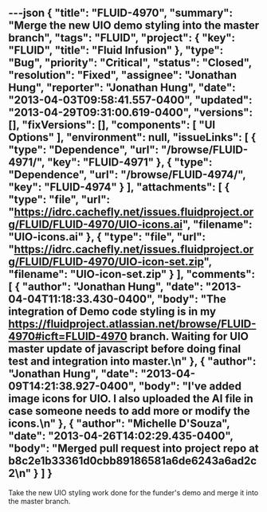 ---json
{
  "title": "FLUID-4970",
  "summary": "Merge the new UIO demo styling into the master branch",
  "tags": "FLUID",
  "project": {
    "key": "FLUID",
    "title": "Fluid Infusion"
  },
  "type": "Bug",
  "priority": "Critical",
  "status": "Closed",
  "resolution": "Fixed",
  "assignee": "Jonathan Hung",
  "reporter": "Jonathan Hung",
  "date": "2013-04-03T09:58:41.557-0400",
  "updated": "2013-04-29T09:31:00.619-0400",
  "versions": [],
  "fixVersions": [],
  "components": [
    "UI Options"
  ],
  "environment": null,
  "issueLinks": [
    {
      "type": "Dependence",
      "url": "/browse/FLUID-4971/",
      "key": "FLUID-4971"
    },
    {
      "type": "Dependence",
      "url": "/browse/FLUID-4974/",
      "key": "FLUID-4974"
    }
  ],
  "attachments": [
    {
      "type": "file",
      "url": "https://idrc.cachefly.net/issues.fluidproject.org/FLUID/FLUID-4970/UIO-icons.ai",
      "filename": "UIO-icons.ai"
    },
    {
      "type": "file",
      "url": "https://idrc.cachefly.net/issues.fluidproject.org/FLUID/FLUID-4970/UIO-icon-set.zip",
      "filename": "UIO-icon-set.zip"
    }
  ],
  "comments": [
    {
      "author": "Jonathan Hung",
      "date": "2013-04-04T11:18:33.430-0400",
      "body": "The integration of Demo code styling is in my <https://fluidproject.atlassian.net/browse/FLUID-4970#icft=FLUID-4970> branch. Waiting for UIO master update of javascript before doing final test and integration into master.\n"
    },
    {
      "author": "Jonathan Hung",
      "date": "2013-04-09T14:21:38.927-0400",
      "body": "I've added image icons for UIO. I also uploaded the AI file in case someone needs to add more or modify the icons.\n"
    },
    {
      "author": "Michelle D'Souza",
      "date": "2013-04-26T14:02:29.435-0400",
      "body": "Merged pull request into project repo at b8c2e1b33361d0cbb89186581a6de6243a6ad2c2\n"
    }
  ]
}
---
Take the new UIO styling work done for the funder's demo and merge it into the master branch.

        